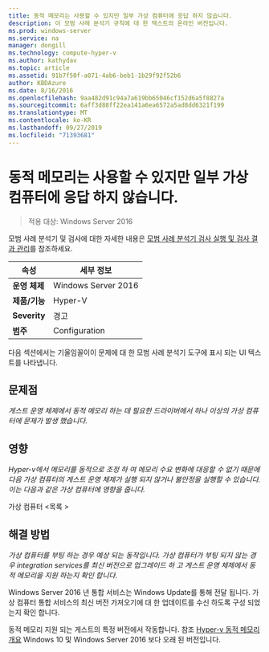 ```yaml
---
title: 동적 메모리는 사용할 수 있지만 일부 가상 컴퓨터에 응답 하지 않습니다.
description: 이 모범 사례 분석기 규칙에 대 한 텍스트의 온라인 버전입니다.
ms.prod: windows-server
ms.service: na
manager: dongill
ms.technology: compute-hyper-v
ms.author: kathydav
ms.topic: article
ms.assetid: 91b7f50f-a071-4ab6-beb1-1b29f92f52b6
author: KBDAzure
ms.date: 8/16/2016
ms.openlocfilehash: 9aa482d91c94a7a619bb65046cf152d6a5f8827a
ms.sourcegitcommit: 6aff3d88ff22ea141a6ea6572a5ad8dd6321f199
ms.translationtype: MT
ms.contentlocale: ko-KR
ms.lasthandoff: 09/27/2019
ms.locfileid: "71393681"
---
```

# <a name="dynamic-memory-is-enabled-but-not-responding-on-some-virtual-machines"></a>동적 메모리는 사용할 수 있지만 일부 가상 컴퓨터에 응답 하지 않습니다.

>적용 대상: Windows Server 2016

모범 사례 분석기 및 검사에 대한 자세한 내용은 [모범 사례 분석기 검사 실행 및 검사 결과 관리](https://go.microsoft.com/fwlink/p/?LinkID=223177)를 참조하세요.  
  
|속성|세부 정보|  
|-|-|  
|**운영 체제**|Windows Server 2016|  
|**제품/기능**|Hyper-V|  
|**Severity**|경고|  
|**범주**|Configuration|  
  
다음 섹션에서는 기울임꼴이이 문제에 대 한 모범 사례 분석기 도구에 표시 되는 UI 텍스트를 나타냅니다.  
  
## <a name="issue"></a>문제점  
*게스트 운영 체제에서 동적 메모리 하는 데 필요한 드라이버에서 하나 이상의 가상 컴퓨터에 문제가 발생 했습니다.*  
  
## <a name="impact"></a>영향  
*Hyper-v에서 메모리를 동적으로 조정 하 여 메모리 수요 변화에 대응할 수 없기 때문에 다음 가상 컴퓨터의 게스트 운영 체제가 실행 되지 않거나 불안정을 실행할 수 있습니다. 이는 다음과 같은 가상 컴퓨터에 영향을 줍니다.*  
  
가상 컴퓨터 \<목록 >  
  
## <a name="resolution"></a>해결 방법  
*가상 컴퓨터를 부팅 하는 경우 예상 되는 동작입니다. 가상 컴퓨터가 부팅 되지 않는 경우 integration services를 최신 버전으로 업그레이드 하 고 게스트 운영 체제에서 동적 메모리을 지원 하는지 확인 합니다.*  
  
Windows Server 2016 년 통합 서비스는 Windows Update를 통해 전달 됩니다. 가상 컴퓨터 통합 서비스의 최신 버전 가져오기에 대 한 업데이트를 수신 하도록 구성 되었는지 확인 합니다.  
  
동적 메모리 지원 되는 게스트의 특정 버전에서 작동합니다. 참조 [Hyper-v 동적 메모리 개요](https://technet.microsoft.com/library/hh831766.aspx) Windows 10 및 Windows Server 2016 보다 오래 된 버전입니다.  
  


